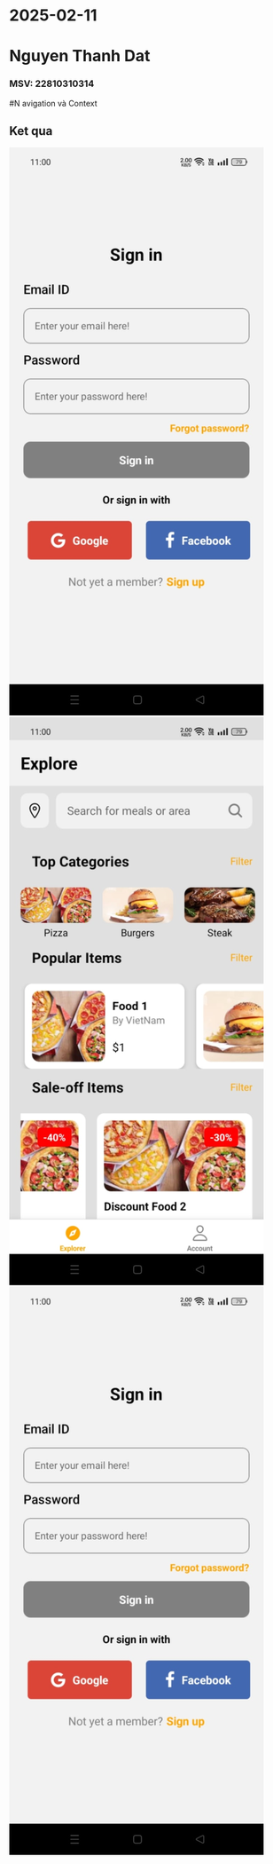 # 2025-02-11
# Nguyen Thanh Dat
### MSV: 22810310314
#N avigation và Context
## Ket qua

![anh1(1)](anh1.jpg)
![anh1(2)](anh.jpg)
![anh1(3)](an.jpg)


